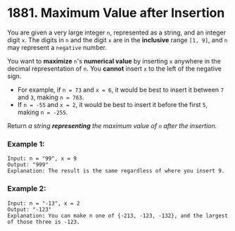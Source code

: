 # 1881. Maximum Value after Insertion
You are given a very large integer `n`, represented as a string,​​​​​​ and an integer digit `x`. The digits in `n` and the digit `x` are in the **inclusive** range `[1, 9]`, and `n` may represent a `negative` number.

You want to **maximize** `n`'s **numerical value** by inserting `x` anywhere in the decimal representation of `n​​​​​​`. You **cannot** insert `x` to the left of the negative sign.

- For example, if `n = 73` and `x = 6`, it would be best to insert it between `7` and `3`, making `n = 763`.
- If `n = -55` and `x = 2`, it would be best to insert it before the first `5`, making `n = -255`.

Return *a string **representing** the maximum value of `n`​​​​​​ after the insertion.*

### Example 1:
```
Input: n = "99", x = 9
Output: "999"
Explanation: The result is the same regardless of where you insert 9.
```

### Example 2:
```
Input: n = "-13", x = 2
Output: "-123"
Explanation: You can make n one of {-213, -123, -132}, and the largest of those three is -123.
```